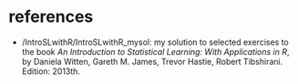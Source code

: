 # references

* /IntroSLwithR/IntroSLwithR_mysol:
    my solution to selected exercises to the book
    *An Introduction to Statistical Learning: With Applications in R*, by Daniela Witten, Gareth M. James, Trevor Hastie, Robert Tibshirani. Edition: 2013th.
